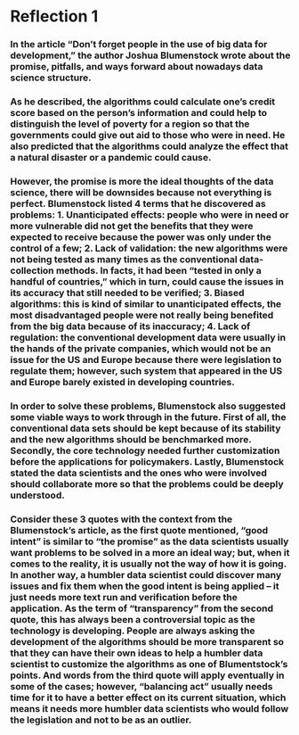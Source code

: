 # Reflection 1

###   In the article “Don’t forget people in the use of big data for development,” the author Joshua Blumenstock wrote about the promise, pitfalls, and ways forward about nowadays data science structure. 
###   As he described, the algorithms could calculate one’s credit score based on the person’s information and could help to distinguish the level of poverty for a region so that the governments could give out aid to those who were in need. He also predicted that the algorithms could analyze the effect that a natural disaster or a pandemic could cause. 
###   However, the promise is more the ideal thoughts of the data science, there will be downsides because not everything is perfect.  Blumenstock listed 4 terms that he discovered as problems: 1. Unanticipated effects: people who were in need or more vulnerable did not get the benefits that they were expected to receive because the power was only under the control of a few; 2. Lack of validation: the new algorithms were not being tested as many times as the conventional data-collection methods. In facts, it had been “tested in only a handful of countries,” which in turn, could cause the issues in its accuracy that still needed to be verified; 3. Biased algorithms: this is kind of similar to unanticipated effects, the most disadvantaged people were not really being benefited from the big data because of its inaccuracy; 4. Lack of regulation: the conventional development data were usually in the hands of the private companies, which would not be an issue for the US and Europe because there were legislation to regulate them; however, such system that appeared in the US and Europe barely existed in developing countries. 
###   In order to solve these problems, Blumenstock also suggested some viable ways to work through in the future. First of all, the conventional data sets should be kept because of its stability and the new algorithms should be benchmarked more. Secondly, the core technology needed further customization before the applications for policymakers. Lastly, Blumenstock stated the data scientists and the ones who were involved should collaborate more so that the problems could be deeply understood.  
###   Consider these 3 quotes with the context from the Blumenstock’s article, as the first quote mentioned, “good intent” is similar to “the promise” as the data scientists usually want problems to be solved in a more an ideal way; but, when it comes to the reality, it is usually not the way of how it is going. In another way, a humbler data scientist could discover many issues and fix them when the good intent is being applied – it just needs more text run and verification before the application. As the term of “transparency” from the second quote, this has always been a controversial topic as the technology is developing. People are always asking the development of the algorithms should be more transparent so that they can have their own ideas to help a humbler data scientist to customize the algorithms as one of Blumentstock’s points. And words from the third quote will apply eventually in some of the cases; however, “balancing act” usually needs time for it to have a better effect on its current situation, which means it needs more humbler data scientists who would follow the legislation and not to be as an outlier.


